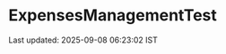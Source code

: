 # ExpensesManagementTest











































































































































































































Last updated: 2025-09-08 06:23:02 IST
